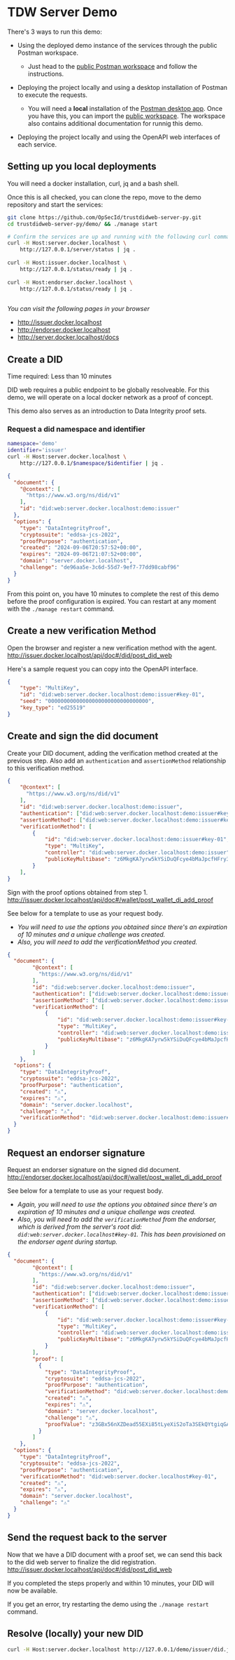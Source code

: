 # TDW Server Demo

There's 3 ways to run this demo:
- Using the deployed demo instance of the services through the public Postman workspace.
  - Just head to the [public Postman workspace](https://www.postman.com/bcgov-digital-trust/trust-did-web-server) and follow the instructions.

- Deploying the project locally and using a desktop installation of Postman to execute the requests.
  - You will need a **local** installation of the [Postman desktop app](https://www.postman.com/downloads/). Once you have this, you can import the [public workspace](https://www.postman.com/bcgov-digital-trust/trust-did-web-server). The workspace also contains additional documentation for runnig this demo.

- Deploying the project locally and using the OpenAPI web interfaces of each service.

## Setting up you local deployments

You will need a docker installation, curl, jq and a bash shell.

Once this is all checked, you can clone the repo, move to the demo repository and start the services:
```bash
git clone https://github.com/OpSecId/trustdidweb-server-py.git
cd trustdidweb-server-py/demo/ && ./manage start

# Confirm the services are up and running with the following curl commands
curl -H Host:server.docker.localhost \
    http://127.0.0.1/server/status | jq .
    
curl -H Host:issuer.docker.localhost \
    http://127.0.0.1/status/ready | jq .
    
curl -H Host:endorser.docker.localhost \
    http://127.0.0.1/status/ready | jq .
    
```

*You can visit the following pages in your browser*
- http://issuer.docker.localhost
- http://endorser.docker.localhost
- http://server.docker.localhost/docs

## Create a DID

Time required: Less than 10 minutes

DID web requires a public endpoint to be globally resolveable. For this demo, we will operate on a local docker network as a proof of concept.

This demo also serves as an introduction to Data Integrity proof sets.

### Request a did namespace and identifier
```bash
namespace='demo'
identifier='issuer'
curl -H Host:server.docker.localhost \
    http://127.0.0.1/$namespace/$identifier | jq .
```
```json
{
  "document": {
    "@context": [
      "https://www.w3.org/ns/did/v1"
    ],
    "id": "did:web:server.docker.localhost:demo:issuer"
  },
  "options": {
    "type": "DataIntegrityProof",
    "cryptosuite": "eddsa-jcs-2022",
    "proofPurpose": "authentication",
    "created": "2024-09-06T20:57:52+00:00",
    "expires": "2024-09-06T21:07:52+00:00",
    "domain": "server.docker.localhost",
    "challenge": "de96aa5e-3c6d-55d7-9ef7-77dd98cabf96"
  }
}
```
From this point on, you have 10 minutes to complete the rest of this demo before the proof configuration is expired. You can restart at any moment with the `./manage restart` command.

## Create a new verification Method
Open the browser and register a new verification method with the agent.
http://issuer.docker.localhost/api/doc#/did/post_did_web

Here's a sample request you can copy into the OpenAPI interface.

```json
{
    "type": "MultiKey",
    "id": "did:web:server.docker.localhost:demo:issuer#key-01",
    "seed": "00000000000000000000000000000000",
    "key_type": "ed25519"
}
```

## Create and sign the did document
Create your DID document, adding the verification method created at the previous step. Also add an `authentication` and `assertionMethod` relationship to this verification method.
```json
{
    "@context": [
      "https://www.w3.org/ns/did/v1"
    ],
    "id": "did:web:server.docker.localhost:demo:issuer",
    "authentication": ["did:web:server.docker.localhost:demo:issuer#key-01"],
    "assertionMethod": ["did:web:server.docker.localhost:demo:issuer#key-01"],
    "verificationMethod": [
        {
            "id": "did:web:server.docker.localhost:demo:issuer#key-01",
            "type": "MultiKey",
            "controller": "did:web:server.docker.localhost:demo:issuer",
            "publicKeyMultibase": "z6MkgKA7yrw5kYSiDuQFcye4bMaJpcfHFry3Bx45pdWh3s8i"
        }
    ],
}
```
Sign with the proof options obtained from step 1.
http://issuer.docker.localhost/api/doc#/wallet/post_wallet_di_add_proof

See below for a template to use as your request body.
- *You will need to use the options you obtained since there's an expiration of 10 minutes and a unique challenge was created.*
- *Also, you will need to add the verificationMethod you created.*
```json
{
  "document": {
        "@context": [
          "https://www.w3.org/ns/did/v1"
        ],
        "id": "did:web:server.docker.localhost:demo:issuer",
        "authentication": ["did:web:server.docker.localhost:demo:issuer#key-01"],
        "assertionMethod": ["did:web:server.docker.localhost:demo:issuer#key-01"],
        "verificationMethod": [
            {
                "id": "did:web:server.docker.localhost:demo:issuer#key-01",
                "type": "MultiKey",
                "controller": "did:web:server.docker.localhost:demo:issuer",
                "publicKeyMultibase": "z6MkgKA7yrw5kYSiDuQFcye4bMaJpcfHFry3Bx45pdWh3s8i"
            }
        ]
    },
  "options": {
    "type": "DataIntegrityProof",
    "cryptosuite": "eddsa-jcs-2022",
    "proofPurpose": "authentication",
    "created": "⚠️",
    "expires": "⚠️",
    "domain": "server.docker.localhost",
    "challenge": "⚠️",
    "verificationMethod": "did:web:server.docker.localhost:demo:issuer#key-01"
  }
}

```

## Request an endorser signature
Request an endorser signature on the signed did document.
http://endorser.docker.localhost/api/doc#/wallet/post_wallet_di_add_proof

See below for a template to use as your request body.
- *Again, you will need to use the options you obtained since there's an expiration of 10 minutes and a unique challenge was created.*
- *Also, you will need to add the `verificationMethod` from the endorser, which is derived from the server's root did: `did:web:server.docker.localhost#key-01`. This has been provisioned on the endorser agent during startup.*
```json
{
  "document": {
        "@context": [
          "https://www.w3.org/ns/did/v1"
        ],
        "id": "did:web:server.docker.localhost:demo:issuer",
        "authentication": ["did:web:server.docker.localhost:demo:issuer#key-01"],
        "assertionMethod": ["did:web:server.docker.localhost:demo:issuer#key-01"],
        "verificationMethod": [
            {
                "id": "did:web:server.docker.localhost:demo:issuer#key-01",
                "type": "MultiKey",
                "controller": "did:web:server.docker.localhost:demo:issuer",
                "publicKeyMultibase": "z6MkgKA7yrw5kYSiDuQFcye4bMaJpcfHFry3Bx45pdWh3s8i"
            }
        ],
        "proof": [
          {
            "type": "DataIntegrityProof",
            "cryptosuite": "eddsa-jcs-2022",
            "proofPurpose": "authentication",
            "verificationMethod": "did:web:server.docker.localhost:demo:issuer#key-01",
            "created": "⚠️",
            "expires": "⚠️",
            "domain": "server.docker.localhost",
            "challenge": "⚠️",
            "proofValue": "z3GBx56nXZDead55EXi85tLyeXiS2oTa3SEkQYtgiqGANE6k4GxZXFNs1Uh7tdAA2tsgo8HarkZs8YrCwuA8biQaj"
          }
        ]
    },
  "options": {
    "type": "DataIntegrityProof",
    "cryptosuite": "eddsa-jcs-2022",
    "proofPurpose": "authentication",
    "verificationMethod": "did:web:server.docker.localhost#key-01",
    "created": "⚠️",
    "expires": "⚠️",
    "domain": "server.docker.localhost",
    "challenge": "⚠️"
  }
}
```

## Send the request back to the server
Now that we have a DID document with a proof set, we can send this back to the did web server to finalize the did registration.
http://issuer.docker.localhost/api/doc#/did/post_did_web

If you completed the steps properly and within 10 minutes, your DID will now be available.

If you get an error, try restarting the demo using the `./manage restart` command.


## Resolve (locally) your new DID
```bash
curl -H Host:server.docker.localhost http://127.0.0.1/demo/issuer/did.json | jq .
```
